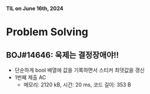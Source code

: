 **TIL on June 16th, 2024**

# Problem Solving
## BOJ#14646: 욱제는 결정장애야!!
* 단순하게 bool 배열에 값을 기록하면서 스티커 최댓값을 갱신
* 1번째 제출 AC
    - 메모리: 2120 kB, 시간: 20 ms, 코드 길이: 353 B

